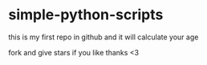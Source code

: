 # simple-python-scripts


this is my first repo in github and it will calculate your age 

fork and give stars if you like
thanks <3
